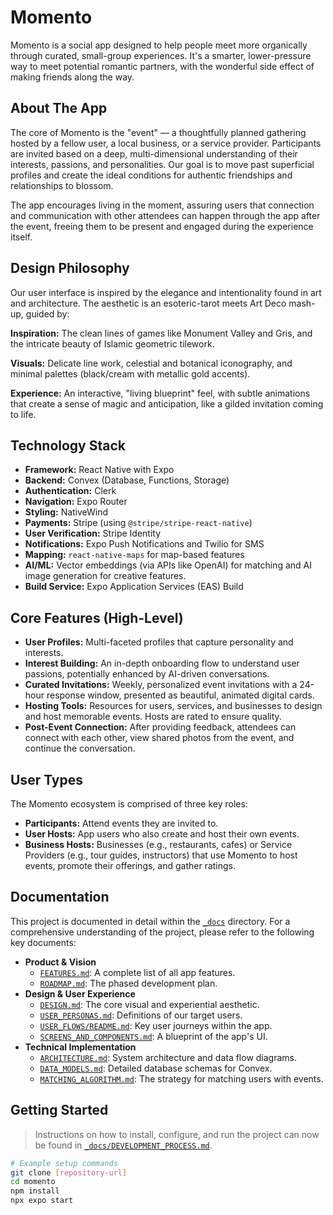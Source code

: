 # Momento

Momento is a social app designed to help people meet more organically through curated, small-group experiences. It's a smarter, lower-pressure way to meet potential romantic partners, with the wonderful side effect of making friends along the way.

## About The App

The core of Momento is the "event" — a thoughtfully planned gathering hosted by a fellow user, a local business, or a service provider. Participants are invited based on a deep, multi-dimensional understanding of their interests, passions, and personalities. Our goal is to move past superficial profiles and create the ideal conditions for authentic friendships and relationships to blossom.

The app encourages living in the moment, assuring users that connection and communication with other attendees can happen through the app after the event, freeing them to be present and engaged during the experience itself.

## Design Philosophy

Our user interface is inspired by the elegance and intentionality found in art and architecture. The aesthetic is an esoteric-tarot meets Art Deco mash-up, guided by:

**Inspiration:** The clean lines of games like Monument Valley and Gris, and the intricate beauty of Islamic geometric tilework.

**Visuals:** Delicate line work, celestial and botanical iconography, and minimal palettes (black/cream with metallic gold accents).

**Experience:** An interactive, "living blueprint" feel, with subtle animations that create a sense of magic and anticipation, like a gilded invitation coming to life.

## Technology Stack

- **Framework:** React Native with Expo
- **Backend:** Convex (Database, Functions, Storage)
- **Authentication:** Clerk
- **Navigation:** Expo Router
- **Styling:** NativeWind
- **Payments:** Stripe (using `@stripe/stripe-react-native`)
- **User Verification:** Stripe Identity
- **Notifications:** Expo Push Notifications and Twilio for SMS
- **Mapping:** `react-native-maps` for map-based features
- **AI/ML:** Vector embeddings (via APIs like OpenAI) for matching and AI image generation for creative features.
- **Build Service:** Expo Application Services (EAS) Build

## Core Features (High-Level)

- **User Profiles:** Multi-faceted profiles that capture personality and interests.
- **Interest Building:** An in-depth onboarding flow to understand user passions, potentially enhanced by AI-driven conversations.
- **Curated Invitations:** Weekly, personalized event invitations with a 24-hour response window, presented as beautiful, animated digital cards.
- **Hosting Tools:** Resources for users, services, and businesses to design and host memorable events. Hosts are rated to ensure quality.
- **Post-Event Connection:** After providing feedback, attendees can connect with each other, view shared photos from the event, and continue the conversation.

## User Types

The Momento ecosystem is comprised of three key roles:

- **Participants:** Attend events they are invited to.
- **User Hosts:** App users who also create and host their own events.
- **Business Hosts:** Businesses (e.g., restaurants, cafes) or Service Providers (e.g., tour guides, instructors) that use Momento to host events, promote their offerings, and gather ratings.

## Documentation

This project is documented in detail within the [`_docs`](/_docs) directory. For a comprehensive understanding of the project, please refer to the following key documents:

- **Product & Vision**
  - [`FEATURES.md`](_docs/FEATURES.md): A complete list of all app features.
  - [`ROADMAP.md`](_docs/ROADMAP.md): The phased development plan.
- **Design & User Experience**
  - [`DESIGN.md`](_docs/DESIGN.md): The core visual and experiential aesthetic.
  - [`USER_PERSONAS.md`](_docs/USER_PERSONAS.md): Definitions of our target users.
  - [`USER_FLOWS/README.md`](_docs/USER_FLOWS/README.md): Key user journeys within the app.
  - [`SCREENS_AND_COMPONENTS.md`](_docs/SCREENS_AND_COMPONENTS.md): A blueprint of the app's UI.
- **Technical Implementation**
  - [`ARCHITECTURE.md`](_docs/ARCHITECTURE.md): System architecture and data flow diagrams.
  - [`DATA_MODELS.md`](_docs/DATA_MODELS.md): Detailed database schemas for Convex.
  - [`MATCHING_ALGORITHM.md`](_docs/MATCHING_ALGORITHM.md): The strategy for matching users with events.

## Getting Started

> Instructions on how to install, configure, and run the project can now be found in [`_docs/DEVELOPMENT_PROCESS.md`](_docs/DEVELOPMENT_PROCESS.md).

```bash
# Example setup commands
git clone [repository-url]
cd momento
npm install
npx expo start
```
